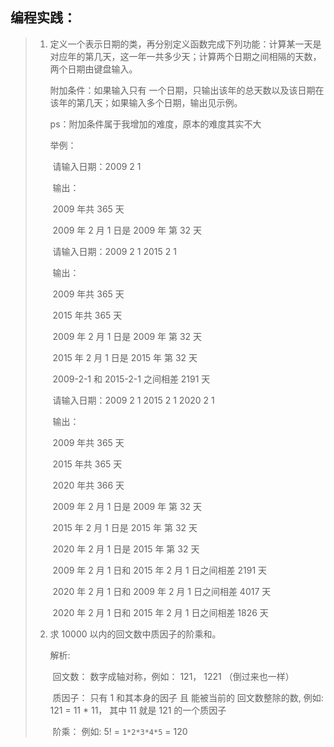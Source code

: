## 编程实践：

> 1. 定义一个表示日期的类，再分别定义函数完成下列功能：计算某一天是对应年的第几天，这一年一共多少天；计算两个日期之间相隔的天数，两个日期由键盘输入。
>
>    附加条件：如果输入只有 一个日期，只输出该年的总天数以及该日期在该年的第几天；如果输入多个日期，输出见示例。
>
>    ps：附加条件属于我增加的难度，原本的难度其实不大
>
>    举例：
>
>    ​		请输入日期：2009 2 1
>
>    ​		输出：
>
>    ​				2009 年共 365 天
>
>    ​				2009 年 2 月 1 日是 2009 年 第 32 天
>
>    
>
>    ​		请输入日期：2009 2 1 2015 2 1
>
>    ​		输出：
>
>    ​				2009 年共 365 天
>
>    ​				2015 年共 365 天
>
>    ​				2009 年 2 月 1 日是 2009 年 第 32 天
>
>    ​				2015 年 2 月 1 日是 2015 年 第 32 天
>
>    ​				2009-2-1 和 2015-2-1 之间相差 2191 天
>
>    
>
>    ​		请输入日期：2009 2 1 2015 2 1 2020 2 1
>
>    ​		输出：
>
>    ​				2009 年共 365 天
>
>    ​				2015 年共 365 天
>
>    ​				2020 年共 366 天
>
>    ​				2009 年 2 月 1 日是 2009 年 第 32 天
>
>    ​				2015 年 2 月 1 日是 2015 年 第 32 天
>
>    ​				2020 年 2 月 1 日是 2015 年 第 32 天
>
>    ​				2009 年 2 月 1 日和 2015 年 2 月 1 日之间相差 2191 天
>
>    ​				2020 年 2 月 1 日和 2009 年 2 月 1 日之间相差 4017 天
>
>    ​				2020 年 2 月 1 日和 2015 年 2 月 1 日之间相差 1826 天
>
> 2. 求 10000 以内的回文数中质因子的阶乘和。
>
>    解析:
>
>    ​		回文数： 数字成轴对称，例如： 121， 1221 （倒过来也一样）
>
>    ​		质因子： 只有 1 和其本身的因子 且 能被当前的 回文数整除的数, 例如: 121 = 11 * 11， 其中 11 就是 121 的一个质因子
>
>    ​		阶乘： 例如: 5! = `1*2*3*4*5` = 120

